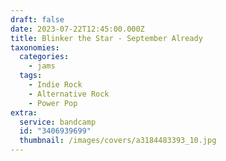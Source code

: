 ```yaml
---
draft: false
date: 2023-07-22T12:45:00.000Z
title: Blinker the Star - September Already
taxonomies:
  categories:
    - jams
  tags:
    - Indie Rock
    - Alternative Rock
    - Power Pop
extra:
  service: bandcamp
  id: "3406939699"
  thumbnail: /images/covers/a3184483393_10.jpg
---
```

